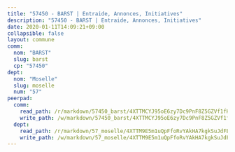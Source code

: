 ```yaml
---
title: "57450 - BARST | Entraide, Annonces, Initiatives"
description: "57450 - BARST | Entraide, Annonces, Initiatives"
date: 2020-01-11T14:09:21+09:00
collapsible: false
layout: commune
comm:
  nom: "BARST"
  slug: barst
  cp: "57450"
dept:
  nom: "Moselle"
  slug: moselle
  num: "57"
peerpad:
  comm:
    read_path: /r/markdown/57450_barst/4XTTMCYJ95oE6zy7Dc9PnF8Z5GZVf1fHEWGhZWi2NtLmGwdhB
    write_path: /w/markdown/57450_barst/4XTTMCYJ95oE6zy7Dc9PnF8Z5GZVf1fHEWGhZWi2NtLmGwdhB-K3TgThytJzyase4zfMduyj2tfqMmCrY19StdEkQAwYFQPzxEQjThZU1JyTveEjpkBM3xpCo1MHafAMsDyUD56Np2fJD2Pk8g1UhTpTdD16NYjyyceTyoyPESEn7QCRhBz45DHjBX
  dept:
    read_path: /r/markdown/57_moselle/4XTTM9E5m1uQpFfoRvYAkHA7kgkSuJdFBSCmoLnZ6YvxmqAKj
    write_path: /w/markdown/57_moselle/4XTTM9E5m1uQpFfoRvYAkHA7kgkSuJdFBSCmoLnZ6YvxmqAKj-K3TgTxpsRhjGfb3pJqDaX4rYTLkyLoK3BLA4awBfhTSCoyNhResrhhmfsEF8aKnccedt5XoBzWeRYfKxQxNKv71ETcpGharLRE7rdgTKY3uSaW3Du2dz8v23YEY268mfYmweTFnR
---
```


